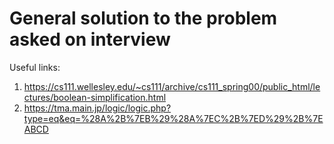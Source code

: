 # General solution to the problem asked on interview

Useful links:
1. https://cs111.wellesley.edu/~cs111/archive/cs111_spring00/public_html/lectures/boolean-simplification.html
2. https://tma.main.jp/logic/logic.php?type=eq&eq=%28A%2B%7EB%29%28A%7EC%2B%7ED%29%2B%7EABCD

